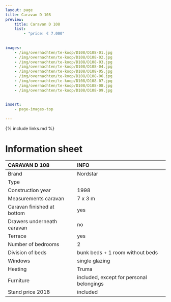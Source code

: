 ```yaml
---
layout: page
title: Caravan D 108
preview: 
    title: Caravan D 108
    list:
        - "price: € 7.000"
        
        
images:
    - /img/overnachten/te-koop/D108/D108-01.jpg
    - /img/overnachten/te-koop/D108/D108-02.jpg
    - /img/overnachten/te-koop/D108/D108-03.jpg
    - /img/overnachten/te-koop/D108/D108-04.jpg
    - /img/overnachten/te-koop/D108/D108-05.jpg
    - /img/overnachten/te-koop/D108/D108-06.jpg
    - /img/overnachten/te-koop/D108/D108-07.jpg
    - /img/overnachten/te-koop/D108/D108-08.jpg
    - /img/overnachten/te-koop/D108/D108-09.jpg
    
    
insert:
    - page-images-top
    
---
```


{% include links.md %}



# Information sheet 

CARAVAN D 108              | INFO        | 
:---------------------------|:------------|
Brand                       |Nordstar
Type                        |
Construction year           |1998
Measurements caravan        |7 x 3 m
Caravan finished at bottom  |yes
Drawers underneath caravan  |no
Terrace                     |yes
Number of bedrooms          |2
Division of beds            |bunk beds + 1 room without beds
Windows                     |single glazing
Heating                     |Truma
Furniture                   |included, except for personal belongings
Stand price 2018            |included
